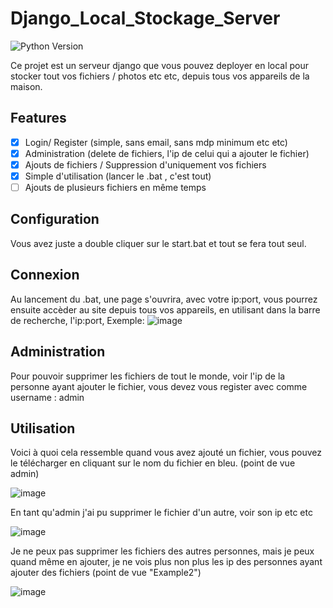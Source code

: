 # Django_Local_Stockage_Server

![Python Version](https://img.shields.io/badge/python-%3E%3D3.6-blue.svg)

Ce projet est un serveur django que vous pouvez deployer en local pour stocker tout vos fichiers / photos etc etc, depuis tous vos appareils de la maison.

## Features

- [x] Login/ Register (simple, sans email, sans mdp minimum etc etc)
- [x] Administration (delete de fichiers, l'ip de celui qui a ajouter le fichier)
- [x] Ajouts de fichiers / Suppression d'uniquement vos fichiers
- [x] Simple d'utilisation (lancer le .bat , c'est tout) 
- [ ] Ajouts de plusieurs fichiers en même temps

## Configuration

Vous avez juste a double cliquer sur le start.bat et tout se fera tout seul.

## Connexion

Au lancement du .bat, une page s'ouvrira, avec votre ip:port, vous pourrez ensuite accèder au site depuis tous vos appareils, en utilisant dans la barre de recherche, l'ip:port, Exemple:
![image](https://github.com/julesgtz/Django_Local_Stockage_Server/assets/113105305/25f71aef-7e5d-4da8-b434-ecf4997e1462)

## Administration

Pour pouvoir supprimer les fichiers de tout le monde, voir l'ip de la personne ayant ajouter le fichier, vous devez vous register avec comme username : admin

## Utilisation

Voici à quoi cela ressemble quand vous avez ajouté un fichier, vous pouvez le télécharger en cliquant sur le nom du fichier en bleu. (point de vue admin)

![image](https://github.com/julesgtz/Django_Local_Stockage_Server/assets/113105305/5737a17f-b6e8-43a3-8149-a72c04ef2cd3)

En tant qu'admin j'ai pu supprimer le fichier d'un autre, voir son ip etc etc

![image](https://github.com/julesgtz/Django_Local_Stockage_Server/assets/113105305/0dba36de-2ece-4727-aa07-4f69fabba245)

Je ne peux pas supprimer les fichiers des autres personnes, mais je peux quand même en ajouter, je ne vois plus non plus les ip des personnes ayant ajouter des fichiers (point de vue "Example2")

![image](https://github.com/julesgtz/Django_Local_Stockage_Server/assets/113105305/4574f195-dd3a-4753-9069-cd9e7dd48b85)


